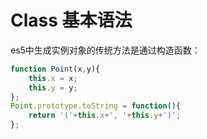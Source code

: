 # Class 基本语法

es5中生成实例对象的传统方法是通过构造函数：

```javascript
function Point(x,y){
    this.x = x;
    this.y = y;
};
Point.prototype.toString = function(){
    return '('+this.x+', '+this.y+')';
};
```

